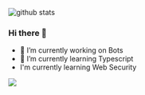 ![github stats](https://github-readme-stats.vercel.app/api?username=diosamuel&show_icons=true)

### Hi there 👋

- 🔭 I’m currently working on Bots
- 🌱 I’m currently learning Typescript
- I'm currently learning Web Security

![](https://www.gifcen.com/wp-content/uploads/2021/05/dababy-car-gif-14.gif)
